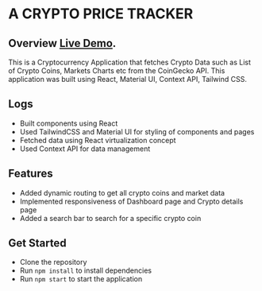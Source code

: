 # A CRYPTO PRICE TRACKER

## Overview [Live Demo]().

This is a Cryptocurrency Application that fetches Crypto Data such as List of Crypto Coins, Markets Charts etc from the CoinGecko API. This application was built using React, Material UI, Context API, Tailwind CSS.

## Logs

- Built components using React
- Used TailwindCSS and Material UI for styling of components and pages
- Fetched data using React virtualization concept
- Used Context API for data management

## Features

- Added dynamic routing to get all crypto coins and market data
- Implemented responsiveness of Dashboard page and Crypto details page
- Added a search bar to search for a specific crypto coin

## Get Started

- Clone the repository
- Run `npm install` to install dependencies
- Run `npm start` to start the application
